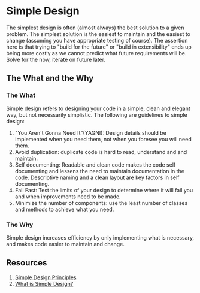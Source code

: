 # Simple Design

The simplest design is often (almost always) the best solution to a given problem. The simplest solution is the easiest to maintain and the easiest to change (assuming you have appropriate testing of course). The assertion here is that trying to "build for the future" or "build in extensibility" ends up being more costly as we cannot predict what future requirements will be. Solve for the now, iterate on future later.

## The What and the Why

### The What

Simple design refers to designing your code in a simple, clean and elegant way, but not necessarily simplistic. The following are guidelines to simple design:

1. "You Aren't Gonna Need It"(YAGNI): Design details should be implemented when you need them, not when you foresee you will need them.
2. Avoid duplication: duplicate code is hard to read, understand and and maintain.
3. Self documenting: Readable and clean code makes the code self documenting and lessens the need to maintain documentation in the code. Descriptive naming and a clean layout are key factors in self documenting.
4. Fail Fast: Test the limits of your design to determine where it will fail you and when improvements need to be made.
5. Minimize the number of components: use the least number of classes and methods to achieve what you need.

### The Why

Simple design increases efficiency by only implementing what is necessary, and makes code easier to maintain and change.

## Resources

1. [Simple Design Principles](https://www.jamesshore.com/v2/books/aoad1/simple_design)
2. [What is Simple Design?](https://www.agilealliance.org/glossary/simple-design/)
